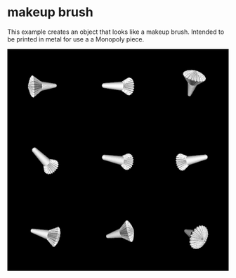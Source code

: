 # makeup brush

This example creates an object that looks like a makeup brush. Intended to be printed in metal for use a a Monopoly piece.

![Rendering of model](rendering.png)
